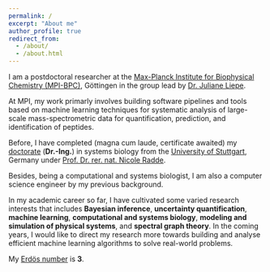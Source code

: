 ```yaml
---
permalink: /
excerpt: "About me"
author_profile: true
redirect_from: 
  - /about/
  - /about.html
---
```


I am a postdoctoral researcher at the [Max-Planck Institute for Biophysical Chemistry (MPI-BPC)](https://www.mpibpc.mpg.de/en), Göttingen in the group lead by [Dr. Juliane Liepe](https://www.mpibpc.mpg.de/15662258/cv_liepe).

At MPI, my work primarly involves building software pipelines and tools based on machine learning techniques for systematic analysis of large-scale mass-spectrometric data for quantification, prediction, and identification of peptides.

Before, I have completed (magna cum laude, certificate awaited) my [doctorate](https://elib.uni-stuttgart.de/handle/11682/10523) (**Dr.-Ing.**) in systems biology from the [University of Stuttgart](https://www.uni-stuttgart.de/), Germany under [Prof. Dr. rer. nat. Nicole Radde](https://www.ist.uni-stuttgart.de/de/institut/team/Radde-00007/).

Besides, being a computational and systems biologist, I am also a computer science engineer by my previous background.

In my academic career so far, I have cultivated some varied research interests that includes **Bayesian inference**, **uncertainty quantification**, **machine learning**, **computational and systems biology**, **modeling and simulation of physical systems**, and **spectral graph theory**. In the coming years, I would like to direct my research more towards building and analyse efficient machine learning algorithms to solve real-world problems.

My [Erdös number](https://mathscinet.ams.org/mathscinet/collaborationDistance.html) is <b>3</b>.
